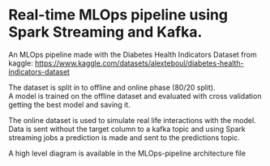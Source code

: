# Real-time MLOps pipeline using Spark Streaming and Kafka.
An MLOps pipeline made with the Diabetes Health Indicators Dataset from kaggle:
https://www.kaggle.com/datasets/alexteboul/diabetes-health-indicators-dataset

The dataset is split in to offline and online phase (80/20 split).  
A model is trained on the offline dataset and evaluated with cross validation getting the best model and saving it.

The online dataset is used to simulate real life interactions with the model. Data is sent without the target column to a kafka topic and using Spark streaming jobs a prediction is made and sent to the predictions topic.

A high level diagram is available in the MLOps-pipeline architecture file

